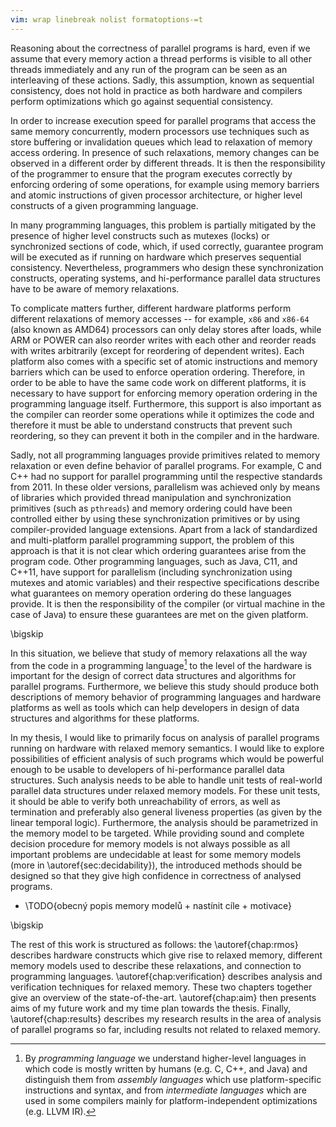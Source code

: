 ```yaml
---
vim: wrap linebreak nolist formatoptions-=t
---
```


Reasoning about the correctness of parallel programs is hard, even if we assume that every memory action a thread performs is visible to all other threads immediately and any run of the program can be seen as an interleaving of these actions. Sadly, this assumption, known as sequential consistency, does not hold in practice as both hardware and compilers perform optimizations which go against sequential consistency.

In order to increase execution speed for parallel programs that access the same memory concurrently, modern processors use techniques such as store buffering or invalidation queues which lead to relaxation of memory access ordering. In presence of such relaxations, memory changes can be observed in a different order by different threads. It is then the responsibility of the programmer to ensure that the program executes correctly by enforcing ordering of some operations, for example using memory barriers and atomic instructions of given processor architecture, or higher level constructs of a given programming language.

In many programming languages, this problem is partially mitigated by the presence of higher level constructs such as mutexes (locks) or synchronized sections of code, which, if used correctly, guarantee program will be executed as if running on hardware which preserves sequential consistency. Nevertheless, programmers who design these synchronization constructs, operating systems, and hi-performance parallel data structures have to be aware of memory relaxations.

To complicate matters further, different hardware platforms perform different relaxations of memory accesses -- for example, `x86` and `x86-64` (also known as AMD64) processors can only delay stores after loads, while ARM or POWER can also reorder writes with each other and reorder reads with writes arbitrarily (except for reordering of dependent writes). Each platform also comes with a specific set of atomic instructions and memory barriers which can be used to enforce operation ordering. Therefore, in order to be able to have the same code work on different platforms, it is necessary to have support for enforcing memory operation ordering in the programming language itself. Furthermore, this support is also important as the compiler can reorder some operations while it optimizes the code and therefore it must be able to understand constructs that prevent such reordering, so they can prevent it both in the compiler and in the hardware.

Sadly, not all programming languages provide primitives related to memory relaxation or even define behavior of parallel programs. For example, C and C++ had no support for parallel programming until the respective standards from 2011. In these older versions, parallelism was achieved only by means of libraries which provided thread manipulation and synchronization primitives (such as `pthreads`) and memory ordering could have been controlled either by using these synchronization primitives or by using compiler-provided language extensions. Apart from a lack of standardized and multi-platform parallel programming support, the problem of this approach is that it is not clear which ordering guarantees arise from the program code. Other programming languages, such as Java, C11, and C++11, have support for parallelism (including synchronization using mutexes and atomic variables) and their respective specifications describe what guarantees on memory operation ordering do these languages provide. It is then the responsibility of the compiler (or virtual machine in the case of Java) to ensure these guarantees are met on the given platform.

\bigskip

In this situation, we believe that study of memory relaxations all the way from the code in a programming language[^proglang] to the level of the hardware is important for the design of correct data structures and algorithms for parallel programs. Furthermore, we believe this study should produce both descriptions of memory behavior of programming languages and hardware platforms as well as tools which can help developers in design of data structures and algorithms for these platforms.

[^proglang]: By *programming language* we understand higher-level languages in which code is mostly written by humans (e.g. C, C++, and Java) and distinguish them from *assembly languages* which use platform-specific instructions and syntax, and from *intermediate languages* which are used in some compilers mainly for platform-independent optimizations (e.g. LLVM IR).

In my thesis, I would like to primarily focus on analysis of parallel programs running on hardware with relaxed memory semantics. I would like to explore possibilities of efficient analysis of such programs which would be powerful enough to be usable to developers of hi-performance parallel data structures. Such analysis needs to be able to handle unit tests of real-world parallel data structures under relaxed memory models. For these unit tests, it should be able to verify both unreachability of errors, as well as termination and preferably also general liveness properties (as given by the linear temporal logic). Furthermore, the analysis should be parametrized in the memory model to be targeted. While providing sound and complete decision procedure for memory models is not always possible as all important problems are undecidable at least for some memory models (more in \autoref{sec:decidability}), the introduced methods should be designed so that they give high confidence in correctness of analysed programs.

*   \TODO{obecný popis memory modelů + nastínit cíle + motivace}

\bigskip

The rest of this work is structured as follows: the \autoref{chap:rmos} describes hardware constructs which give rise to relaxed memory, different memory models used to describe these relaxations, and connection to programming languages. \autoref{chap:verification} describes analysis and verification techniques for relaxed memory. These two chapters together give an overview of the state-of-the-art.  \autoref{chap:aim} then presents aims of my future work and my time plan towards the thesis. Finally, \autoref{chap:results} describes my research results in the area of analysis of parallel programs so far, including results not related to relaxed memory.
